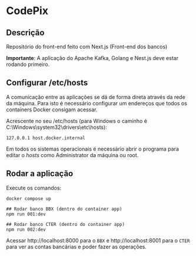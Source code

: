 # CodePix

## Descrição

Repositório do front-end feito com Next.js (Front-end dos bancos)

**Importante**: A aplicação do Apache Kafka, Golang e Nest.js deve estar rodando primeiro.

## Configurar /etc/hosts

A comunicação entre as aplicações se dá de forma direta através da rede da máquina.
Para isto é necessário configurar um endereços que todos os containers Docker consigam acessar.

Acrescente no seu /etc/hosts (para Windows o caminho é C:\Windows\system32\drivers\etc\hosts):
```
127.0.0.1 host.docker.internal
```
Em todos os sistemas operacionais é necessário abrir o programa para editar o *hosts* como Administrator da máquina ou root.

## Rodar a aplicação

Execute os comandos:

```
docker compose up

## Rodar banco BBX (dentro do container app)
npm run 001:dev

## Rodar banco CTER (dentro do container app)
npm run 002:dev
```

Acessar http://localhost:8000 para o `BBX` e http://localhost:8001 para o `CTER` para ver as contas bancárias e poder fazer as operações.

